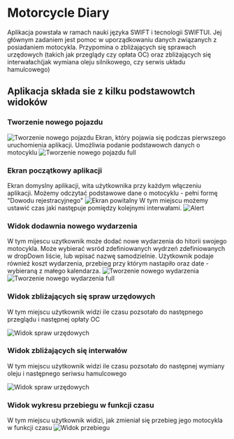 # Motorcycle Diary 
 Aplikacja powstała w ramach nauki języka SWIFT i tecnologii SWIFTUI. Jej głównym zadaniem jest pomoc w uporządkowaniu danych związanych z posiadaniem motocykla. Przypomina o zbliżających się sprawach urzędowych (takich jak przeglądy czy opłata OC) oraz zbliżających się interwałach(jak wymiana oleju silnikowego, czy serwis układu hamulcowego)
## Aplikacja składa sie z kilku podstawowtch widoków

### Tworzenie nowego pojazdu 
![Tworzenie nowego pojazdu](Image/newmotorcycle.PNG)
Ekran, który pojawia się podczas pierwszego uruchomienia aplikacji. Umożliwia podanie podstawowch danych o motocyklu 
![Tworzenie nowego pojazdu full](Image/newmotorcycleFull.PNG)


### Ekran początkowy aplikacji 
Ekran domyslny aplikacji, wita użytkownika przy każdym włączeniu aplikacji. Możemy odczytać podstawowe dane o motocyklu - pełni formę "Dowodu rejestracyjnego"
![Ekran powitalny](Image/mainview.PNG)
W tym miejscu możemy ustawić czas jaki następuje pomiędzy kolejnymi interwałami.
![Alert](Image/alert.PNG)
### Widok dodawnia nowego wydarzenia
W tym mijescu uzytkownik może dodać nowe wydarzenia do hitorii swojego motocykla. Może wybierać wsród zdefiniowanych wydrzeń zdefiniowanych w dropDown liście, lub wpisać nazwę samodzielnie. Użytkownik podaje również koszt wydarzenia, przebieg przy którym nastapiło oraz date - wybieraną z małego kalendarza.
![Tworzenie nowego wydarzenia](Image/eventView.PNG)
![Tworzenie nowego wydarzenia full ](Image/eventViewFull.PNG)

### Widok zbliżających się spraw urzędowych
W tym miejscu użytkownik widzi ile czasu pozsotało do następnego przeglądu i następnej opłaty OC

![Widok spraw urzędowych](Image/OC.PNG)


### Widok zbliżających się interwałów
W tym miejscu użytkownik widzi ile czasu pozsotało do następnej wymiany oleju i następnego seriwsu hamulcowego

![Widok spraw urzędowych](Image/oil.PNG)

### Widok wykresu przebiegu w funkcji czasu
W tym miejscu użytkownik widizi, jak zmieniał się przebieg jego motocykla w funkcji czasu 
![Widok przebiegu](Image/millage.PNG)
